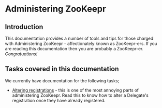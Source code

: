 Administering ZooKeepr
=============================

Introduction
------------

This documentation provides a number of tools and tips for those charged with Administering ZooKeepr - affectionately known as ZooKeepr-ers. If you are reading this documentation then you are probably a ZooKeepr-er. *Congratuations!*

Tasks covered in this documentation
-----------------------------------

We currently have documentation for the following tasks;

* [Altering registrations](altering-rego-details.md) - this is one of the most annoying parts of administering ZooKeepr. Read this to know how to alter a Delegate's registration once they have already registered. 

